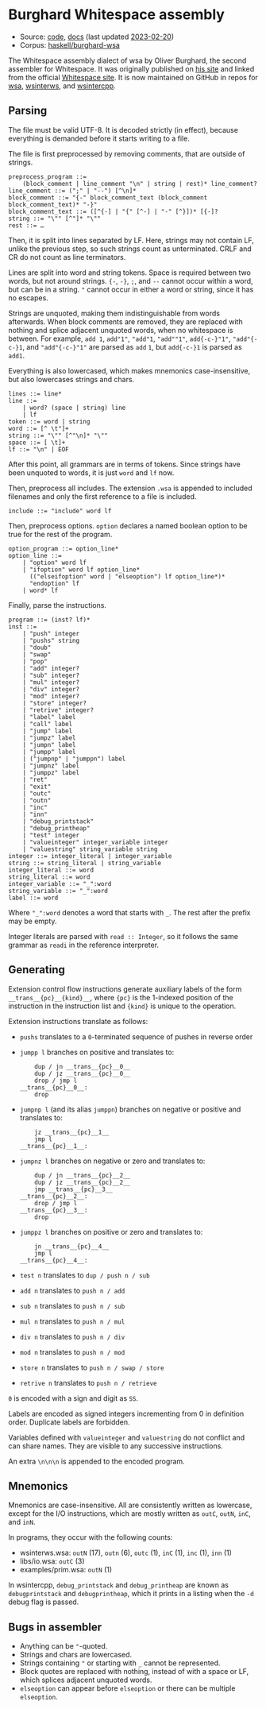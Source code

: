 # Burghard Whitespace assembly

- Source: [code](https://github.com/wspace/burghard-wsa/blob/main/trans.hs),
  [docs](https://github.com/wspace/burghard-wsa/blob/main/intro.md)
  (last updated [2023-02-20](https://github.com/wspace/burghard-wsa/tree/9f463d027f9e59238382adb69a1af9bc294c1f6a))
- Corpus: [haskell/burghard-wsa](https://github.com/wspace/corpus/blob/main/haskell/burghard-wsa/project.json)

The Whitespace assembly dialect of wsa by Oliver Burghard, the second assembler
for Whitespace. It was originally published on [his site](https://web.archive.org/web/20110911114338/http://www.burghard.info/Code/Whitespace/)
and linked from the official [Whitespace site](https://web.archive.org/web/20150717140342/http://compsoc.dur.ac.uk:80/whitespace/download.php).
It is now maintained on GitHub in repos for [wsa](https://github.com/wspace/burghard-wsa),
[wsinterws](https://github.com/wspace/burghard-wsinterws), and [wsintercpp](https://github.com/wspace/burghard-wsintercpp).

## Parsing

The file must be valid UTF-8. It is decoded strictly (in effect), because
everything is demanded before it starts writing to a file.

The file is first preprocessed by removing comments, that are outside of
strings.

```bnf
preprocess_program ::=
    (block_comment | line_comment "\n" | string | rest)* line_comment?
line_comment ::= (";" | "--") [^\n]*
block_comment ::= "{-" block_comment_text (block_comment block_comment_text)* "-}"
block_comment_text ::= ([^{-] | "{" [^-] | "-" [^}])* [{-]?
string ::= "\"" [^"]* "\""
rest ::= …
```

Then, it is split into lines separated by LF. Here, strings may not contain LF,
unlike the previous step, so such strings count as unterminated. CRLF and CR
do not count as line terminators.

Lines are split into word and string tokens. Space is required between two
words, but not around strings. `{-`, `-}`, `;`, and `--` cannot occur within a
word, but can be in a string. `"` cannot occur in either a word or string, since
it has no escapes.

Strings are unquoted, making them indistinguishable from words afterwards. When
block comments are removed, they are replaced with nothing and splice adjacent
unquoted words, when no whitespace is between. For example, `add 1`, `add"1"`,
`"add"1`, `"add""1"`, `add{-c-}"1"`, `"add"{-c-}1`, and `"add"{-c-}"1"` are
parsed as `add` `1`, but `add{-c-}1` is parsed as `add1`.

Everything is also lowercased, which makes mnemonics case-insensitive, but also
lowercases strings and chars.

```bnf
lines ::= line*
line ::=
    | word? (space | string) line
    | lf
token ::= word | string
word ::= [^ \t"]+
string ::= "\"" [^"\n]* "\""
space ::= [ \t]+
lf ::= "\n" | EOF
```

After this point, all grammars are in terms of tokens. Since strings have been
unquoted to words, it is just `word` and `lf` now.

Then, preprocess all includes. The extension `.wsa` is appended to included
filenames and only the first reference to a file is included.

```bnf
include ::= "include" word lf
```

Then, preprocess options. `option` declares a named boolean option to be true
for the rest of the program.

```bnf
option_program ::= option_line*
option_line ::=
    | "option" word lf
    | "ifoption" word lf option_line*
      (("elseifoption" word | "elseoption") lf option_line*)*
      "endoption" lf
    | word* lf
```

Finally, parse the instructions.

```bnf
program ::= (inst? lf)*
inst ::=
    | "push" integer
    | "pushs" string
    | "doub"
    | "swap"
    | "pop"
    | "add" integer?
    | "sub" integer?
    | "mul" integer?
    | "div" integer?
    | "mod" integer?
    | "store" integer?
    | "retrive" integer?
    | "label" label
    | "call" label
    | "jump" label
    | "jumpz" label
    | "jumpn" label
    | "jumpp" label
    | ("jumpnp" | "jumppn") label
    | "jumpnz" label
    | "jumppz" label
    | "ret"
    | "exit"
    | "outc"
    | "outn"
    | "inc"
    | "inn"
    | "debug_printstack"
    | "debug_printheap"
    | "test" integer
    | "valueinteger" integer_variable integer
    | "valuestring" string_variable string
integer ::= integer_literal | integer_variable
string ::= string_literal | string_variable
integer_literal ::= word
string_literal ::= word
integer_variable ::= "_":word
string_variable ::= "_":word
label ::= word
```

Where `"_":word` denotes a word that starts with `_`. The rest after the prefix
may be empty.

Integer literals are parsed with `read :: Integer`, so it follows the same
grammar as `readi` in the reference interpreter.

## Generating

Extension control flow instructions generate auxiliary labels of the form
`__trans__{pc}__{kind}__`, where `{pc}` is the 1-indexed position of the
instruction in the instruction list and `{kind}` is unique to the operation.

Extension instructions translate as follows:

- `pushs` translates to a `0`-terminated sequence of pushes in reverse order
- `jumpp l` branches on positive and translates to:

  ```wsa
      dup / jn __trans__{pc}__0__
      dup / jz __trans__{pc}__0__
      drop / jmp l
  __trans__{pc}__0__:
      drop
  ```

- `jumpnp l` (and its alias `jumppn`) branches on negative or positive and
  translates to:

  ```wsa
      jz __trans__{pc}__1__
      jmp l
  __trans__{pc}__1__:
  ```

- `jumpnz l` branches on negative or zero and translates to:

  ```wsa
      dup / jn __trans__{pc}__2__
      dup / jz __trans__{pc}__2__
      jmp __trans__{pc}__3__
  __trans__{pc}__2__:
      drop / jmp l
  __trans__{pc}__3__:
      drop
  ```

- `jumppz l` branches on positive or zero and translates to:

  ```wsa
      jn __trans__{pc}__4__
      jmp l
  __trans__{pc}__4__:
  ```

- `test n` translates to `dup / push n / sub`
- `add n` translates to `push n / add`
- `sub n` translates to `push n / sub`
- `mul n` translates to `push n / mul`
- `div n` translates to `push n / div`
- `mod n` translates to `push n / mod`
- `store n` translates to `push n / swap / store`
- `retrive n` translates to `push n / retrieve`

`0` is encoded with a sign and digit as `SS`.

Labels are encoded as signed integers incrementing from 0 in definition order.
Duplicate labels are forbidden.

Variables defined with `valueinteger` and `valuestring` do not conflict and can
share names. They are visible to any successive instructions.

An extra `\n\n\n` is appended to the encoded program.

## Mnemonics

Mnemonics are case-insensitive. All are consistently written as lowercase,
except for the I/O instructions, which are mostly written as `outC`, `outN`,
`inC`, and `inN`.

In programs, they occur with the following counts:

- wsinterws.wsa: `outN` (17), `outn` (6), `outc` (1), `inC` (1), `inc` (1),
  `inn` (1)
- libs/io.wsa: `outC` (3)
- examples/prim.wsa: `outN` (1)

In wsintercpp, `debug_printstack` and `debug_printheap` are known as
`debugprintstack` and `debugprintheap`, which it prints in a listing when the
`-d` debug flag is passed.

## Bugs in assembler

- Anything can be `"`-quoted.
- Strings and chars are lowercased.
- Strings containing `"` or starting with `_` cannot be represented.
- Block quotes are replaced with nothing, instead of with a space or LF, which
  splices adjacent unquoted words.
- `elseoption` can appear before `elseoption` or there can be multiple
  `elseoption`.
